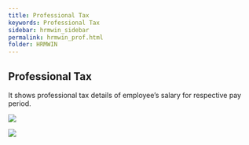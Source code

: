 ```yaml
---
title: Professional Tax
keywords: Professional Tax
sidebar: hrmwin_sidebar
permalink: hrmwin_prof.html
folder: HRMWIN
---
```


## Professional Tax

It shows professional tax details of employee’s salary for respective pay period.


![](http://docs.risersoft.com/hrmnirvana/ImagesExt/image8_94.png)

![](http://docs.risersoft.com/hrmnirvana/ImagesExt/image8_95.jpg)
